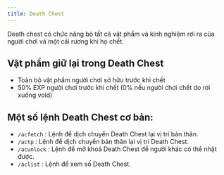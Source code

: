 ```yaml
---
title: Death Chest
---
```

Death chest có chức năng bỏ tất cả vật phẩm và kinh nghiệm rơi ra của người chơi và một cái rương khi họ chết.

## Vật phẩm giữ lại trong Death Chest
- Toàn bộ vật phẩm người chơi sở hữu trước khi chết
- 50% EXP người chơi trước khi chết (0% nếu người chơi chết do rơi xuống void)

## Một số lệnh Death Chest cơ bản:
- `/acfetch` : Lệnh để dịch chuyển Death Chest lại vị trí bản thân.
- `/actp` : Lệnh để dịch chuyển bản thân lại vị trí Death Chest.
- `/acunlock` : Lệnh để mở khoá Death Chest để người khác có thể nhặt được.
- `/aclist` : Lệnh để xem số Death Chest.
